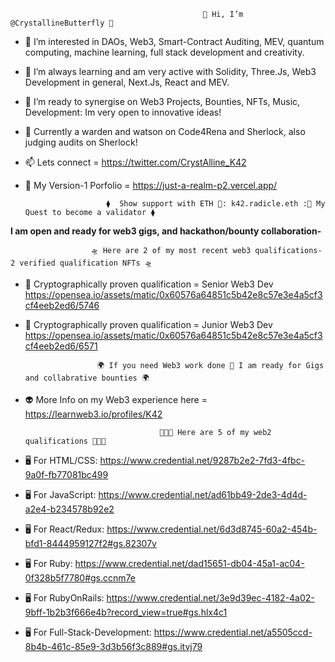                                                🦋 Hi, I’m @CrystallineButterfly 🦋
- 👀 I’m interested in DAOs, Web3, Smart-Contract Auditing, MEV, quantum computing, machine learning, full stack development and creativity. 
- 🌱 I’m always learning and am very active with Solidity, Three.Js, Web3 Development in general, Next.Js, React and MEV.
- 💞️ I’m ready to synergise on Web3 Projects, Bounties, NFTs, Music, Development: Im very open to innovative ideas!
- 🦉 Currently a warden and watson on Code4Rena and Sherlock, also judging audits on Sherlock! 


- 📫 Lets connect = https://twitter.com/CrystAlline_K42
- 👾 My Version-1 Porfolio = https://just-a-realm-p2.vercel.app/

                        ⧫  Show support with ETH 🌊: k42.radicle.eth :🌊 My Quest to become a validator ⧫ 


 **I am open and ready for web3 gigs, and hackathon/bounty collaboration-**


                      🛸 Here are 2 of my most recent web3 qualifications- 2 verified qualification NFTs 🛸

- 🤖 Cryptographically proven qualification = Senior Web3 Dev https://opensea.io/assets/matic/0x60576a64851c5b42e8c57e3e4a5cf3cf4eeb2ed6/5746

- 🤖 Cryptographically proven qualification = Junior Web3 Dev https://opensea.io/assets/matic/0x60576a64851c5b42e8c57e3e4a5cf3cf4eeb2ed6/6571

                      🌍 If you need Web3 work done 🔮 I am ready for Gigs and collabrative bounties 🌍

- 👽 More Info on my Web3 experience here = https://learnweb3.io/profiles/K42

                                    👨🏼‍🚀 Here are 5 of my web2 qualifications 👨🏼‍🚀 

- 🖥 For HTML/CSS: https://www.credential.net/9287b2e2-7fd3-4fbc-9a0f-fb77081bc499

- 🖥 For JavaScript:  https://www.credential.net/ad61bb49-2de3-4d4d-a2e4-b234578b92e2

- 🖥 For React/Redux: https://www.credential.net/6d3d8745-60a2-454b-bfd1-8444959127f2#gs.82307v

- 🖥 For Ruby: https://www.credential.net/dad15651-db04-45a1-ac04-0f328b5f7780#gs.ccnm7e

- 🖥 For RubyOnRails: https://www.credential.net/3e9d39ec-4182-4a02-9bff-1b2b3f666e4b?record_view=true#gs.hlx4c1

- 🖥 For Full-Stack-Development: https://www.credential.net/a5505ccd-8b4b-461c-85e9-3d3b56f3c889#gs.itvj79

<!---
CrystallineButterfly/WELCOME TO MANY WAVES! 

I am an adjacent creator; 4 progressive waves 2 expansive waves 4 all 2 enjoy! 

LETS CREATE THE BEST REALITIES WE CAN 4 ALL LIFE, ALL BEINGS, AND MORE = 2 THE BEST REALITY FOR LIFE!!

--->
